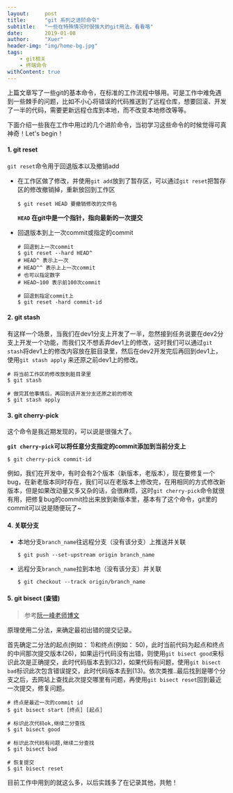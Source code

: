 ```yaml
---
layout:     post
title:      "git 系列之进阶命令"
subtitle:   "一些在特殊情况时很强大的git用法，看看咯"
date:       2019-01-08
author:     "Xuer"
header-img: "img/home-bg.jpg"
tags:
    - git相关
    - 终端命令
withContent: true
---
```


上篇文章写了一些git的基本命令，在标准的工作流程中够用。可是工作中难免遇到一些棘手的问题，比如不小心将错误的代码推送到了远程仓库，想要回滚、开发了一半的代码，需要更新远程仓库到本地，而不改变本地修改等等。

下面介绍一些我在工作中用过的几个进阶命令，当初学习这些命令的时候觉得可真神奇！Let's begin！

#### 1. git reset

`git reset`命令用于回退版本以及撤销add

* 在工作区做了修改，并使用`git add`放到了暂存区，可以通过`git reset`把暂存区的修改撤销掉，重新放回到工作区

    ```shell
    $ git reset HEAD 要撤销修改的文件名
    ```
    
    **`HEAD` 在git中是一个指针，指向最新的一次提交**
    
* 回退版本到上一次commit或指定的commit

    ```shell
    # 回退到上一次commit
    $ git reset --hard HEAD^
    # HEAD^ 表示上一次
    # HEAD^^ 表示上上一次commit
    # 也可以指定数字 
    # HEAD~100 表示前100次commit 
    
    # 回退到指定commit上
    $ git reset -hard commit-id
    ```
    
#### 2. git stash

有这样一个场景，当我们在dev1分支上开发了一半，忽然接到任务说要在dev2分支上开发一个功能，而我们又不想丢弃dev1上的修改，这时我们可以通过`git stash`将dev1上的修改内容放在脏目录里，然后在dev2开发完后再回到dev1上，使用`git stash apply` 来还原之前dev1上的修改。

```shell
# 将当前工作区的修改放到脏目录里
$ git stash

# 做完其他事情后，再回到该开发分支还原之前的修改
$ git stash apply
```

#### 3. git cherry-pick

这个命令是我近期发现的，可以说是很强大了。

**`git cherry-pick`可以将任意分支指定的commit添加到当前分支上**

```shell
$ git cherry-pick commit-id
```

例如，我们在开发中，有时会有2个版本（新版本，老版本），现在要修复一个bug，在新老版本同时存在，我们可以在老版本上修改完，在用相同的方式修改新版本，但是如果改动量又多又杂的话，会很麻烦，这时`git cherry-pick`命令就很有用，把修复bug的commit捡出来放到新版本里，基本有了这个命令，git里的commit可以说是随便玩了~

#### 4. 关联分支

* 本地分支`branch_name`往远程分支（没有该分支）上推送并关联

    ```shell
    $ git push --set-upstream origin branch_name
    ```

* 远程分支`branch_name`拉到本地（没有该分支）并关联

    ```shell
    $ git checkout --track origin/branch_name
    ```

#### 5. git bisect (查错)

> 参考[阮一峰老师博文](http://www.ruanyifeng.com/blog/2018/12/git-bisect.html)

原理使用二分法，来确定最初出错的提交记录。

首先确定二分法的起点(例如： 1)和终点(例如： 50)，此时当前代码为起点和终点的中间那次提交版本(26)，如果运行代码没有出错，则使用`git bisect good`来标识此次是正确提交，此时代码版本去到(32)，如果代码有问题，使用`git bisect bad`标识此次包含错误提交，此时代码版本去到(13)。依次类推..最后找到是哪个分支之后，去网站上查找此次提交哪里有问题，再使用`git bisect reset`回到最近一次提交，修复问题。

```shell
# 终点是最近一次的commit id
$ git bisect start [终点] [起点]

# 标识此次代码ok,继续二分查找
$ git bisect good

# 标识此次代码有问题,继续二分查找
$ git bisect bad

# 恢复提交
$ git bisect reset
```




目前工作中用到的就这么多，以后实践多了在记录其他，共勉！

